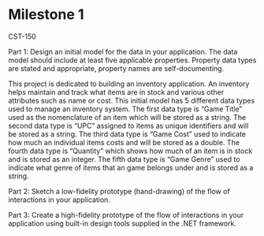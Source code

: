 # Milestone 1
CST-150

 Part 1: Design an initial model for the data in your application. The data model should include at least five applicable properties. Property data types are stated and appropriate, property names are self-documenting.
 
This project is dedicated to building an inventory application. An inventory helps maintain and track what items are in stock and various other attributes such as name or cost. This initial model has 5 different data types used to manage an inventory system. The first data type is “Game Title” used as the nomenclature of an item which will be stored as a string. The second data type is “UPC” assigned to items as unique identifiers and will be stored as a string. The third data type is “Game Cost” used to indicate how much an individual items costs and will be stored as a double. The fourth data type is “Quantity” which shows how much of an item is in stock and is stored as an integer. The fifth data type is “Game Genre” used to indicate what genre of items that an game belongs under and is stored as a string.

 Part 2: Sketch a low-fidelity prototype (hand-drawing) of the flow of interactions in your application.
 
 Part 3: Create a high-fidelity prototype of the flow of interactions in your application using built-in design tools supplied in the .NET framework.
